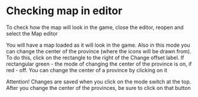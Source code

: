 # Checking map in editor

To check how the map will look in the game, close the editor, reopen and select the Map editor

You will have a map loaded as it will look in the game. Also in this mode you can change the center of the province \(where the icons will be drawn from\). To do this, click on the rectangle to the right of the Change offset label. If rectangular green - the mode of changing the center of the province is on, if red - off. You can change the center of a province by clicking on it

Attention! Changes are saved when you click on the mode switch at the top. After you change the center of the provinces, be sure to click on that button

